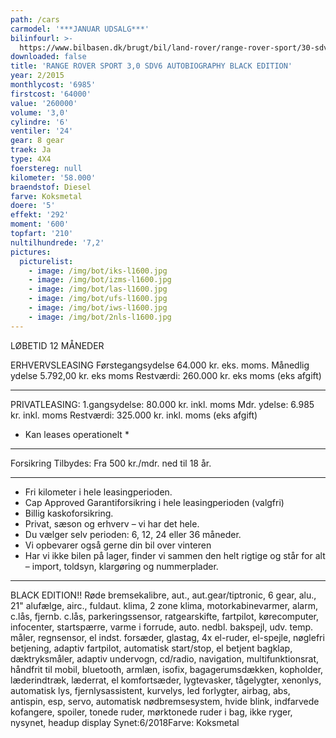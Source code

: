 ```yaml
---
path: /cars
carmodel: '***JANUAR UDSALG***'
bilinfourl: >-
  https://www.bilbasen.dk/brugt/bil/land-rover/range-rover-sport/30-sdv6-autobiography-dynamic-aut-5d/4052082
downloaded: false
title: 'RANGE ROVER SPORT 3,0 SDV6 AUTOBIOGRAPHY BLACK EDITION'
year: 2/2015
monthlycost: '6985'
firstcost: '64000'
value: '260000'
volume: '3,0'
cylindre: '6'
ventiler: '24'
gear: 8 gear
traek: Ja
type: 4X4
foerstereg: null
kilometer: '58.000'
braendstof: Diesel
farve: Koksmetal
doere: '5'
effekt: '292'
moment: '600'
topfart: '210'
nultilhundrede: '7,2'
pictures:
  picturelist:
    - image: /img/bot/iks-l1600.jpg
    - image: /img/bot/izms-l1600.jpg
    - image: /img/bot/las-l1600.jpg
    - image: /img/bot/ufs-l1600.jpg
    - image: /img/bot/iws-l1600.jpg
    - image: /img/bot/2nls-l1600.jpg
---
```

LØBETID 12 MÅNEDER 

ERHVERVSLEASING
Førstegangsydelse 64.000 kr. eks. moms.
Månedlig ydelse 5.792,00 kr. eks moms 
Restværdi: 260.000 kr. eks moms (eks afgift)
______________________________

PRIVATLEASING:
1.gangsydelse: 80.000 kr. inkl. moms
Mdr. ydelse: 6.985 kr. inkl. moms
Restværdi: 325.000 kr. inkl. moms (eks afgift)
* Kan leases operationelt *
________________________________

Forsikring Tilbydes:
Fra 500 kr./mdr. ned til 18 år.
________________________________

* Fri kilometer i hele leasingperioden.
* Cap Approved Garantiforsikring i hele leasingperioden (valgfri)
* Billig kaskoforsikring.
* Privat, sæson og erhverv – vi har det hele.
* Du vælger selv perioden: 6, 12, 24 eller 36 måneder.
* Vi opbevarer også gerne din bil over vinteren
* Har vi ikke bilen på lager, finder vi sammen den helt rigtige og står for alt – import, toldsyn, klargøring og nummerplader.
________________________________

BLACK EDITION!!
Røde bremsekalibre, aut., aut.gear/tiptronic, 6 gear, alu., 21" alufælge, airc., fuldaut. klima, 2 zone klima, motorkabinevarmer, alarm, c.lås, fjernb. c.lås, parkeringssensor, ratgearskifte, fartpilot, kørecomputer, infocenter, startspærre, varme i forrude, auto. nedbl. bakspejl, udv. temp. måler, regnsensor, el indst. forsæder, glastag, 4x el-ruder, el-spejle, nøglefri betjening, adaptiv fartpilot, automatisk start/stop, el betjent bagklap, dæktryksmåler, adaptiv undervogn, cd/radio, navigation, multifunktionsrat, håndfrit til mobil, bluetooth, armlæn, isofix, bagagerumsdækken, kopholder, læderindtræk, læderrat, el komfortsæder, lygtevasker, tågelygter, xenonlys, automatisk lys, fjernlysassistent, kurvelys, led forlygter, airbag, abs, antispin, esp, servo, automatisk nødbremsesystem, hvide blink, indfarvede kofangere, spoiler, tonede ruder, mørktonede ruder i bag, ikke ryger, nysynet, headup display
Synet:6/2018Farve: Koksmetal
